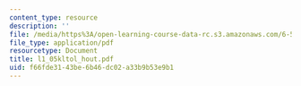 ```yaml
---
content_type: resource
description: ''
file: /media/https%3A/open-learning-course-data-rc.s3.amazonaws.com/6-542j-laboratory-on-the-physiology-acoustics-and-perception-of-speech-fall-2005/f66fde3143be6b46dc02a33b9b53e9b1_l1_05kltol_hout.pdf
file_type: application/pdf
resourcetype: Document
title: l1_05kltol_hout.pdf
uid: f66fde31-43be-6b46-dc02-a33b9b53e9b1
---
```

